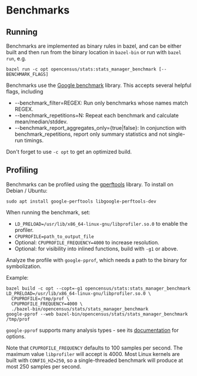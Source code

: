 # Benchmarks

## Running

Benchmarks are implemented as binary rules in bazel, and can be either built and
then run from the binary location in `bazel-bin` or run with `bazel run`, e.g.
```shell
bazel run -c opt opencensus/stats:stats_manager_benchmark [-- BENCHMARK_FLAGS]
```
Benchmarks use the [Google benchmark](https://github.com/google/benchmark)
library. This accepts several helpful flags, including
 - --benchmark_filter=REGEX: Run only benchmarks whose names match REGEX.
 - --benchmark_repetitions=N: Repeat each benchmark and calculate
   mean/median/stddev.
 - --benchmark_report_aggregates_only={true|false}: In conjunction with
   benchmark_repetitions, report only summary statistics and not single-run
   timings.

Don't forget to use `-c opt` to get an optimized build.

## Profiling

Benchmarks can be profiled using the
[gperftools](https://github.com/gperftools/gperftools) library. To install on
Debian / Ubuntu:

```shell
sudo apt install google-perftools libgoogle-perftools-dev
```

When running the benchmark, set:
 - `LD_PRELOAD=/usr/lib/x86_64-linux-gnu/libprofiler.so.0` to enable the
   profiler.
 - `CPUPROFILE=path_to_output_file`
 - Optional: `CPUPROFILE_FREQUENCY=4000` to increase resolution.
 - Optional: for visibility into inlined functions, build with `-g1` or above.

Analyze the profile with `google-pprof`, which needs a path to the binary for
symbolization.

Example:

```shell
bazel build -c opt --copt=-g1 opencensus/stats:stats_manager_benchmark
LD_PRELOAD=/usr/lib/x86_64-linux-gnu/libprofiler.so.0 \
  CPUPROFILE=/tmp/prof \
  CPUPROFILE_FREQUENCY=4000 \
  ./bazel-bin/opencensus/stats/stats_manager_benchmark
google-pprof --web bazel-bin/opencensus/stats/stats_manager_benchmark /tmp/prof
```

`google-pprof` supports many analysis types - see its
[documentation](https://gperftools.github.io/gperftools/cpuprofile.html) for
options.

Note that `CPUPROFILE_FREQUENCY` defaults to 100 samples per second.
The maximum value `libprofiler` will accept is 4000.
Most Linux kernels are built with `CONFIG_HZ=250`, so a single-threaded
benchmark will produce at most 250 samples per second.
